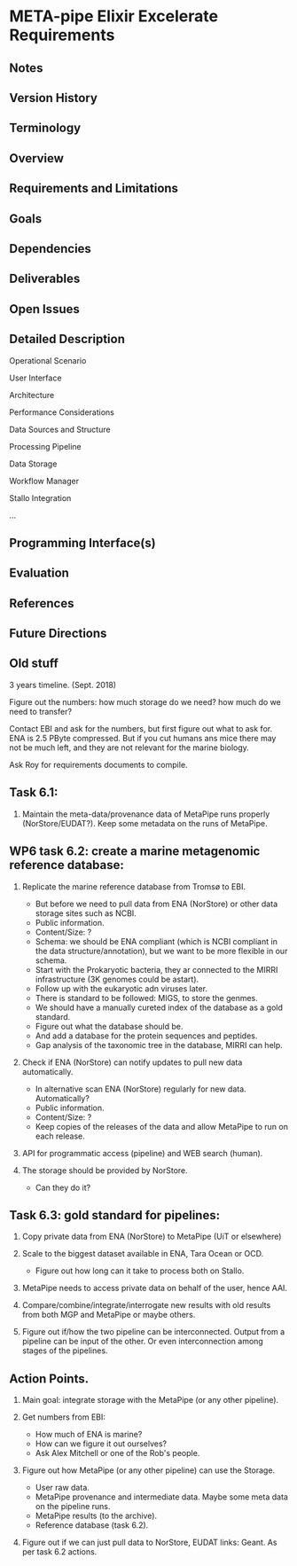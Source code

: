 META-pipe Elixir Excelerate Requirements
==================

Notes
-----

Version History
---------------

Terminology
-----------

Overview
--------

Requirements and Limitations
----------------------------

Goals
-----

Dependencies
------------

Deliverables
------------

Open Issues
-----------

Detailed Description
--------------------

Operational Scenario

User Interface

Architecture

Performance Considerations 

Data Sources and Structure 

Processing Pipeline

Data Storage

Workflow Manager

Stallo Integration

...


Programming Interface(s)
------------------------

Evaluation
----------

References
----------

Future Directions
-----------------

Old stuff
---------

3 years timeline. (Sept. 2018)

Figure out the numbers: 
	how much storage do we need?
	how much do we need to transfer?

Contact EBI and ask for the numbers, but first figure out what to ask for.
ENA is 2.5 PByte compressed.
But if you cut humans ans mice there may not be much left, and they are not relevant for the marine biology.

Ask Roy for requirements documents to compile.


Task 6.1: 
---------
1. Maintain the meta-data/provenance data of MetaPipe runs properly (NorStore/EUDAT?).
    Keep some metadata on the runs of MetaPipe.


WP6 task 6.2: create a marine metagenomic reference database:
-------------------------------------------------------------
1. Replicate the marine reference database from Tromsø to EBI.
	- But before we need to pull data from ENA (NorStore) or other data storage sites such as NCBI. 
	- Public information.
	- Content/Size: ? 
	- Schema: we should be ENA compliant (which is NCBI compliant in the data structure/annotation), but we want to be more flexible in our schema.
	- Start with the Prokaryotic bacteria, they ar connected to the MIRRI infrastructure (3K genomes could be astart).
	- Follow up with the eukaryotic adn viruses later.
	- There is standard to be followed: MIGS, to store the genmes.
	- We should have a manually cureted index of the database as a gold standard.
	- Figure out what the database should be.
	- And add a database for the protein sequences and peptides.
	- Gap analysis of the taxonomic tree in the database, MIRRI can help.

2. Check if ENA (NorStore) can notify updates to pull new data automatically.
	- In alternative scan ENA (NorStore) regularly for new data. Automatically?
	- Public information.
	- Content/Size: ?
	- Keep copies of the releases of the data and allow MetaPipe to run on each release.

3. API for programmatic access (pipeline) and WEB search (human).

4. The storage should be provided by NorStore.
	- Can they do it?

Task 6.3: gold standard for pipelines:
--------------------------------------
1. Copy private data from ENA (NorStore) to MetaPipe (UiT or elsewhere)

2. Scale to the biggest dataset available in ENA, Tara Ocean or OCD.
	- Figure out how long can it take to process both on Stallo.

3. MetaPipe needs to access private data on behalf of the user, hence AAI.

4. Compare/combine/integrate/interrogate new results with old results from both MGP and MetaPipe or maybe others.

5. Figure out if/how the two pipeline can be interconnected. Output from a pipeline can be input of the other. Or even interconnection among stages of the pipelines.

Action Points.
--------------

1. Main goal: integrate storage with the MetaPipe (or any other pipeline).

2. Get numbers from EBI: 
	- How much of ENA is marine?
	- How can we figure it out ourselves?
	- Ask Alex Mitchell or one of the Rob's people.

3. Figure out how MetaPipe (or any other pipeline) can use the Storage. 
	- User raw data.
	- MetaPipe provenance and intermediate data. Maybe some meta data on the pipeline runs.
	- MetaPipe  results (to the archive).
	- Reference database (task 6.2).

4. Figure out if we can just pull data to NorStore, EUDAT links: Geant.
	As per task 6.2 actions.